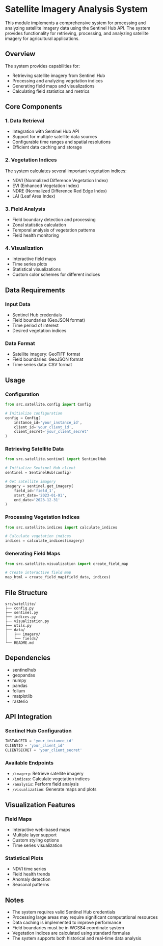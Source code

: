 # Satellite Imagery Analysis System

This module implements a comprehensive system for processing and analyzing satellite imagery data using the Sentinel Hub API. The system provides functionality for retrieving, processing, and analyzing satellite imagery for agricultural applications.

## Overview

The system provides capabilities for:

- Retrieving satellite imagery from Sentinel Hub
- Processing and analyzing vegetation indices
- Generating field maps and visualizations
- Calculating field statistics and metrics

## Core Components

### 1. Data Retrieval

- Integration with Sentinel Hub API
- Support for multiple satellite data sources
- Configurable time ranges and spatial resolutions
- Efficient data caching and storage

### 2. Vegetation Indices

The system calculates several important vegetation indices:

- NDVI (Normalized Difference Vegetation Index)
- EVI (Enhanced Vegetation Index)
- NDRE (Normalized Difference Red Edge Index)
- LAI (Leaf Area Index)

### 3. Field Analysis

- Field boundary detection and processing
- Zonal statistics calculation
- Temporal analysis of vegetation patterns
- Field health monitoring

### 4. Visualization

- Interactive field maps
- Time series plots
- Statistical visualizations
- Custom color schemes for different indices

## Data Requirements

### Input Data

- Sentinel Hub credentials
- Field boundaries (GeoJSON format)
- Time period of interest
- Desired vegetation indices

### Data Format

- Satellite imagery: GeoTIFF format
- Field boundaries: GeoJSON format
- Time series data: CSV format

## Usage

### Configuration

```python
from src.satellite.config import Config

# Initialize configuration
config = Config(
    instance_id='your_instance_id',
    client_id='your_client_id',
    client_secret='your_client_secret'
)
```

### Retrieving Satellite Data

```python
from src.satellite.sentinel import SentinelHub

# Initialize Sentinel Hub client
sentinel = SentinelHub(config)

# Get satellite imagery
imagery = sentinel.get_imagery(
    field_id='field_1',
    start_date='2023-01-01',
    end_date='2023-12-31'
)
```

### Processing Vegetation Indices

```python
from src.satellite.indices import calculate_indices

# Calculate vegetation indices
indices = calculate_indices(imagery)
```

### Generating Field Maps

```python
from src.satellite.visualization import create_field_map

# Create interactive field map
map_html = create_field_map(field_data, indices)
```

## File Structure

```
src/satellite/
├── config.py
├── sentinel.py
├── indices.py
├── visualization.py
├── utils.py
├── data/
│   ├── imagery/
│   └── fields/
└── README.md
```

## Dependencies

- sentinelhub
- geopandas
- numpy
- pandas
- folium
- matplotlib
- rasterio

## API Integration

### Sentinel Hub Configuration

```python
INSTANCEID = 'your_instance_id'
CLIENTID = 'your_client_id'
CLIENTSECRET = 'your_client_secret'
```

### Available Endpoints

- `/imagery`: Retrieve satellite imagery
- `/indices`: Calculate vegetation indices
- `/analysis`: Perform field analysis
- `/visualization`: Generate maps and plots

## Visualization Features

### Field Maps

- Interactive web-based maps
- Multiple layer support
- Custom styling options
- Time series visualization

### Statistical Plots

- NDVI time series
- Field health trends
- Anomaly detection
- Seasonal patterns

## Notes

- The system requires valid Sentinel Hub credentials
- Processing large areas may require significant computational resources
- Data caching is implemented to improve performance
- Field boundaries must be in WGS84 coordinate system
- Vegetation indices are calculated using standard formulas
- The system supports both historical and real-time data analysis
